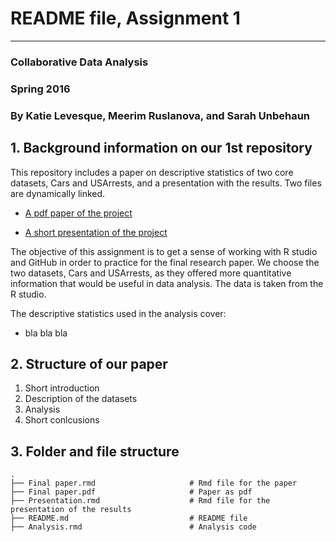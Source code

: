 # README file, Assignment 1
---
### Collaborative Data Analysis 

### Spring 2016

### By Katie Levesque, Meerim Ruslanova, and Sarah Unbehaun


## 1. Background information on our 1st repository

This repository includes a paper on descriptive statistics of two core datasets, Cars and USArrests, and a presentation with the results. Two files are dynamically linked.

- <a href="link"> A pdf paper of the project </a>

- <a href="link"> A short presentation of the project </a>
 
The objective of this assignment is to get a sense of working with R studio and GitHub in order to practice for the final research paper.
We choose the two datasets, Cars and USArrests, as they offered more quantitative information that would be useful in data analysis. 
The data is taken from the R studio. 

The descriptive statistics used in the analysis cover:

- bla bla bla


## 2. Structure of our paper

1. Short introduction
2. Description of the datasets
3. Analysis
4. Short conlcusions

## 3. Folder and file structure

    .
    ├── Final paper.rmd                     # Rmd file for the paper
    ├── Final paper.pdf                     # Paper as pdf
    ├── Presentation.rmd                    # Rmd file for the presentation of the results
    ├── README.md                           # README file
    ├── Analysis.rmd                        # Analysis code
    
